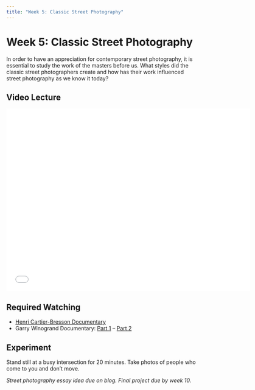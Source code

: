 ```yaml
---
title: "Week 5: Classic Street Photography"
---
```


# Week 5: Classic Street Photography

In order to have an appreciation for contemporary street photography, it is essential to study the work of the masters before us. What styles did the classic street photographers create and how has their work influenced street photography as we know it today?

## Video Lecture

<iframe width="640" height="480" src="//www.youtube.com/embed/Z2r0J1kE6-8" frameborder="0" allowfullscreen></iframe>

## Required Watching

* [Henri Cartier-Bresson Documentary](http://www.youtube.com/watch?v=VR7JPiLyDGk  )
* Garry Winogrand Documentary: [Part 1](https://www.youtube.com/watch?v=Tl4f-QFCUek) – [Part 2](https://www.youtube.com/watch?v=-Zk1nkZ3-kE&feature=related)

## Experiment

Stand still at a busy intersection for 20 minutes. Take photos of people who come to you and don’t move.

_Street photography essay idea due on blog. Final project due by week 10._